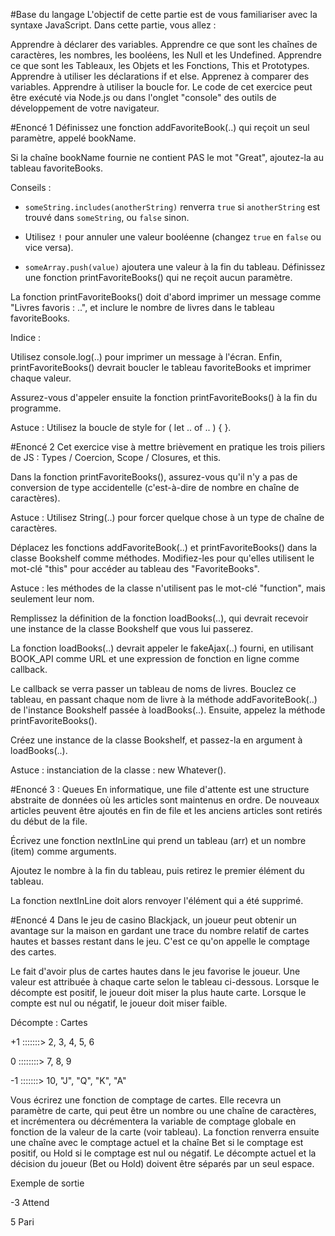 #Base du langage
L'objectif de cette partie est de vous familiariser avec la syntaxe JavaScript. Dans cette partie, vous allez :

Apprendre à déclarer des variables.
Apprendre ce que sont les chaînes de caractères, les nombres, les booléens, les Null et les Undefined.
Apprendre ce que sont les Tableaux, les Objets et les Fonctions, This et Prototypes.
Apprendre à utiliser les déclarations if et else.
Apprenez à comparer des variables.
Apprendre à utiliser la boucle for.
Le code de cet exercice peut être exécuté via Node.js ou dans l'onglet "console" des outils de développement de votre navigateur.

#Enoncé 1
Définissez une fonction addFavoriteBook(..) qui reçoit un seul paramètre, appelé bookName.

Si la chaîne bookName fournie ne contient PAS le mot "Great", ajoutez-la au tableau favoriteBooks.

Conseils :

- `someString.includes(anotherString)` renverra `true` si `anotherString` est trouvé dans `someString`, ou `false` sinon.

- Utilisez `!` pour annuler une valeur booléenne (changez `true` en `false` ou vice versa).

- `someArray.push(value)` ajoutera une valeur à la fin du tableau.
Définissez une fonction printFavoriteBooks() qui ne reçoit aucun paramètre.

La fonction printFavoriteBooks() doit d'abord imprimer un message comme "Livres favoris : ..", et inclure le nombre de livres dans le tableau favoriteBooks.

Indice :

Utilisez console.log(..) pour imprimer un message à l'écran.
Enfin, printFavoriteBooks() devrait boucler le tableau favoriteBooks et imprimer chaque valeur.

Assurez-vous d'appeler ensuite la fonction printFavoriteBooks() à la fin du programme.

Astuce : Utilisez la boucle de style for ( let .. of .. ) { }.

#Enoncé 2
Cet exercice vise à mettre brièvement en pratique les trois piliers de JS : Types / Coercion, Scope / Closures, et this.

Dans la fonction printFavoriteBooks(), assurez-vous qu'il n'y a pas de conversion de type accidentelle (c'est-à-dire de nombre en chaîne de caractères).

Astuce : Utilisez String(..) pour forcer quelque chose à un type de chaîne de caractères.

Déplacez les fonctions addFavoriteBook(..) et printFavoriteBooks() dans la classe Bookshelf comme méthodes. Modifiez-les pour qu'elles utilisent le mot-clé "this" pour accéder au tableau des "FavoriteBooks".

Astuce : les méthodes de la classe n'utilisent pas le mot-clé "function", mais seulement leur nom.

Remplissez la définition de la fonction loadBooks(..), qui devrait recevoir une instance de la classe Bookshelf que vous lui passerez.

La fonction loadBooks(..) devrait appeler le fakeAjax(..) fourni, en utilisant BOOK_API comme URL et une expression de fonction en ligne comme callback.

Le callback se verra passer un tableau de noms de livres. Bouclez ce tableau, en passant chaque nom de livre à la méthode addFavoriteBook(..) de l'instance Bookshelf passée à loadBooks(..). Ensuite, appelez la méthode printFavoriteBooks().

Créez une instance de la classe Bookshelf, et passez-la en argument à loadBooks(..).

Astuce : instanciation de la classe : new Whatever().

#Enoncé 3 : Queues
En informatique, une file d'attente est une structure abstraite de données où les articles sont maintenus en ordre. De nouveaux articles peuvent être ajoutés en fin de file et les anciens articles sont retirés du début de la file.

Écrivez une fonction nextInLine qui prend un tableau (arr) et un nombre (item) comme arguments.

Ajoutez le nombre à la fin du tableau, puis retirez le premier élément du tableau.

La fonction nextInLine doit alors renvoyer l'élément qui a été supprimé.

#Enoncé 4
Dans le jeu de casino Blackjack, un joueur peut obtenir un avantage sur la maison en gardant une trace du nombre relatif de cartes hautes et basses restant dans le jeu. C'est ce qu'on appelle le comptage des cartes.

Le fait d'avoir plus de cartes hautes dans le jeu favorise le joueur. Une valeur est attribuée à chaque carte selon le tableau ci-dessous. Lorsque le décompte est positif, le joueur doit miser la plus haute carte. Lorsque le compte est nul ou négatif, le joueur doit miser faible.

Décompte : Cartes

+1 :::::::> 2, 3, 4, 5, 6

0 ::::::::> 7, 8, 9

-1 :::::::> 10, "J", "Q", "K", "A"

Vous écrirez une fonction de comptage de cartes. Elle recevra un paramètre de carte, qui peut être un nombre ou une chaîne de caractères, et incrémentera ou décrémentera la variable de comptage globale en fonction de la valeur de la carte (voir tableau). La fonction renverra ensuite une chaîne avec le comptage actuel et la chaîne Bet si le comptage est positif, ou Hold si le comptage est nul ou négatif. Le décompte actuel et la décision du joueur (Bet ou Hold) doivent être séparés par un seul espace.

Exemple de sortie

-3 Attend

5 Pari
